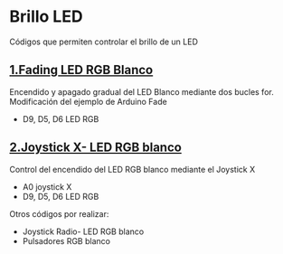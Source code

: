 # Brillo LED

Códigos que permiten controlar el brillo de un LED

## [1.Fading LED RGB Blanco](https://github.com/EchidnaShield/Recursos/blob/master/Didactica/Actividades_IDE_Arduino/BrilloLED/Fading/Fading.ino)
Encendido y apagado gradual del LED Blanco mediante dos bucles for. Modificación del ejemplo de Arduino Fade
- D9, D5, D6 LED RGB

## [2.Joystick X- LED RGB blanco](https://github.com/EchidnaShield/Recursos/blob/master/Didactica/Actividades_IDE_Arduino/BrilloLED/Joystick-LED/Joystick-LED.ino)
Control del encendido del LED RGB blanco mediante el Joystick X
- A0 joystick X
- D9, D5, D6 LED RGB

Otros códigos por realizar:
- Joystick Radio- LED RGB blanco
- Pulsadores RGB blanco
